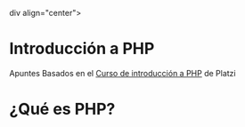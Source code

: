 div align="center">
  <h1>Introducción a PHP</h1>
  <p>Apuntes Basados en el <a href="https://platzi.com/clases/php/">Curso de introducción a PHP</a> de Platzi</p>
</div>

# ¿Qué es PHP?

